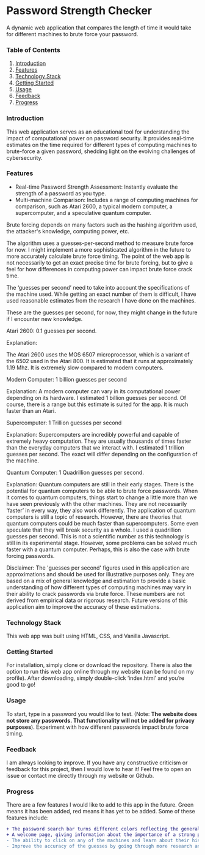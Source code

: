 # Password Strength Checker

A dynamic web application that compares the length of time it would take for different machines to brute force your password. 

### Table of Contents
1. [Introduction](#Introduction) <a name="Introduction"/>
2. [Features](#Features) <a name="Features"/>
3. [Technology Stack](#TechnologyStack) <a name="TechnologyStack"/>
4. [Getting Started](#GettingStarted) <a name="GettingStarted"/>
5. [Usage](#Usage) <a name="Usage"/>
6. [Feedback](#Feedback) <a name="Feedback"/>
7. [Progress](#Progress) <a name="Progress"/>

### Introduction 


This web application serves as an educational tool for understanding the impact of computational power on password security. It provides real-time estimates on the time required for different types of computing machines to brute-force a given password, shedding light on the evolving challenges of cybersecurity.

### Features
- Real-time Password Strength Assessment: Instantly evaluate the strength of a password as you type.
- Multi-machine Comparison: Includes a range of computing machines for comparison, such as Atari 2600, a typical modern computer, a supercomputer, and a speculative quantum computer.

Brute forcing depends on many factors such as the hashing algorithm used, the attacker's knowledge, computing power, etc. 

The algorithm uses a guesses-per-second method to measure brute force for now. I might implement a more sophisticated algorithm in the future to more accurately calculate brute force timing. The point of the web app is not necessarily to get an exact precise time for brute forcing, but to give a feel for how differences in computing power can impact brute force crack time.

The ‘guesses per second’ need to take into account the specifications of the machine used. While getting an exact number of them is difficult, I have used reasonable estimates from the research I have done on the machines. 

These are the guesses per second, for now, they might change in the future if I encounter new knowledge.

Atari 2600: 0.1 guesses per second.

Explanation: 

The Atari 2600 uses the MOS 6507 microprocessor, which is a variant of the 6502 used in the Atari 800. It is estimated that it runs at approximately 1.19 Mhz. It is extremely slow compared to modern computers. 

Modern Computer: 1 billion guesses per second

Explanation: A modern computer can vary in its computational power depending on its hardware. I estimated 1 billion guesses per second. Of course, there is a range but this estimate is suited for the app. It is much faster than an Atari. 

Supercomputer: 1 Trillion guesses per second

Explanation: Supercomputers are incredibly powerful and capable of extremely heavy computation. They are usually thousands of times faster than the everyday computers that we interact with. I estimated 1 trillion guesses per second. The exact will differ depending on the configuration of the machine. 

Quantum Computer: 1 Quadrillion guesses per second.

Explanation: Quantum computers are still in their early stages. There is the potential for quantum computers to be able to brute force passwords. When it comes to quantum computers, things start to change a little more than we have seen previously with the other machines. They are not necessarily ‘faster’ in every way, they also work differently. The application of quantum computers is still a topic of research. However, there are theories that quantum computers could be much faster than supercomputers. Some even speculate that they will break security as a whole. I used a quadrillion guesses per second. This is not a scientific number as this technology is still in its experimental stage. However, some problems can be solved much faster with a quantum computer. Perhaps, this is also the case with brute forcing passwords. 

Disclaimer: The 'guesses per second' figures used in this application are approximations and should be used for illustrative purposes only. They are based on a mix of general knowledge and estimation to provide a basic understanding of how different types of computing machines may vary in their ability to crack passwords via brute force. These numbers are not derived from empirical data or rigorous research. Future versions of this application aim to improve the accuracy of these estimations.


### Technology Stack

This web app was built using HTML, CSS, and Vanilla Javascript. 


### Getting Started

For installation, simply clone or download the repository. There is also the option to run this web app online through my website (can be found on my profile). After downloading, simply double-click ‘index.html’ and you’re good to go!


### Usage

To start, type in a password you would like to test. (Note: **The website does not store any passwords. That functionality will not be added for privacy purposes**). Experiment with how different passwords impact brute force timing. 

### Feedback

I am always looking to improve. If you have any constructive criticism or feedback for this project, then I would love to hear it! Feel free to open an issue or contact me directly through my website or Github.

### Progress

There are a few features I would like to add to this app in the future. Green means it has been added, red means it has yet to be added. Some of these features include:
```diff
+ The password search bar turns different colors reflecting the general strength of the password 
+ A welcome page, giving information about the importance of a strong password, welcoming the user, and explaining the purpose behind the app. 
- The ability to click on any of the machines and learn about their history.
- Improve the accuracy of the guesses by going through more research and testing. 


